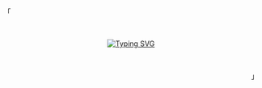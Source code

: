 <p align="left">「</p>
<br>
<div align="center">

[![Typing SVG](https://readme-typing-svg.demolab.com?font=Fira+Code&size=24&duration=3000&pause=1000&center=true&vCenter=true&random=false&width=435&lines=Hi+there+%F0%9F%91%8B%2C+I+am+Yuval;My+best+work+happens+when;the+world+is+sleeping+and;the+bugs+are+wide+awake+%3A+P)](https://git.io/typing-svg)

</div>
<br>
<p align="right">」</p>
